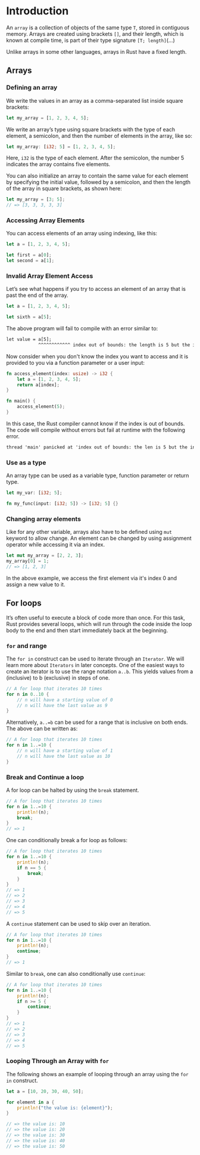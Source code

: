 # Introduction

An `array` is a collection of objects of the same type `T`, stored in contiguous
memory.
Arrays are created using brackets `[]`, and their length, which is known
at compile time, is part of their type signature `[T; length]`(...)

Unlike arrays in some other languages, arrays in Rust have a fixed length.


## Arrays
### Defining an array
We write the values in an array as a comma-separated list inside square
brackets:

```rust
let my_array = [1, 2, 3, 4, 5];
```

We write an array’s type using square brackets with the type of each element, a
semicolon, and then the number of elements in the array, like so:

```rust
let my_array: [i32; 5] = [1, 2, 3, 4, 5];
```

Here, `i32` is the type of each element. After the semicolon, the number 5
indicates the array contains five elements.

You can also initialize an array to contain the same value for each element by
specifying the initial value, followed by a semicolon, and then the length of
the array in square brackets, as shown here:

```rust
let my_array = [3; 5];
// => [3, 3, 3, 3, 3]
```

### Accessing Array Elements
You can access elements of an array using indexing, like this:

```rust
let a = [1, 2, 3, 4, 5];

let first = a[0];
let second = a[1];
```


### Invalid Array Element Access
Let’s see what happens if you try to access an element of an array that is past
the end of the array.

```rust
let a = [1, 2, 3, 4, 5];

let sixth = a[5];
```

The above program will fail to compile with an error similar to:
```txt
let value = a[5];
            ^^^^^^^^^^^^ index out of bounds: the length is 5 but the index is 5
```

Now consider when you don't know the index you want to access and it is provided
to you via a function parameter or a user input:

```rust
fn access_element(index: usize) -> i32 {
    let a = [1, 2, 3, 4, 5];
    return a[index];
}

fn main() {
    access_element(5);
}
```

In this case, the Rust compiler cannot know if the index is out of bounds.
The code will compile without errors but fail at runtime with the following error.

```txt
thread 'main' panicked at 'index out of bounds: the len is 5 but the index is 5'
```


### Use as a type

An array type can be used as a variable type, function parameter or return type.

```rust
let my_var: [i32; 5];

fn my_func(input: [i32; 5]) -> [i32; 5] {}
```

### Changing array elements
Like for any other variable, arrays also have to be defined using `mut` keyword
to allow change.
An element can be changed by using assignment operator while accessing it via an index.

```rust
let mut my_array = [2, 2, 3];
my_array[0] = 1;
// => [1, 2, 3]
```

In the above example, we access the first element via it's index 0 and assign a
new value to it.

## For loops

It’s often useful to execute a block of code more than once.
For this task, Rust provides several loops, which will run through the code
inside the loop body to the end and then start immediately back at the
beginning.

### `for` and range

The `for in` construct can be used to iterate through an `Iterator`.
We will learn more about `Iterators` in later concepts.
One of the easiest ways to create an iterator is to use the range notation `a..b`.
This yields values from a (inclusive) to b (exclusive) in steps of one.

```rust
// A for loop that iterates 10 times
for n in 0..10 {
    // n will have a starting value of 0
    // n will have the last value as 9
}
```

Alternatively, `a..=b` can be used for a range that is inclusive on both ends. The above can be written as:

```rust
// A for loop that iterates 10 times
for n in 1..=10 {
    // n will have a starting value of 1
    // n will have the last value as 10
}
```

### Break and Continue a loop
A for loop can be halted by using the `break` statement.

```rust
// A for loop that iterates 10 times
for n in 1..=10 {
    println!(n);
    break;
}
// => 1
```

One can conditionally break a for loop as follows:

```rust
// A for loop that iterates 10 times
for n in 1..=10 {
    println!(n);
    if n == 5 {
        break;
    }
}
// => 1
// => 2
// => 3
// => 4
// => 5
```

A `continue` statement can be used to skip over an iteration.
```rust
// A for loop that iterates 10 times
for n in 1..=10 {
    println!(n);
    continue;
}
// => 1
```

Similar to `break`, one can also conditionally use `continue`:

```rust
// A for loop that iterates 10 times
for n in 1..=10 {
    println!(n);
    if n >= 5 {
        continue;
    }
}
// => 1
// => 2
// => 3
// => 4
// => 5
```

### Looping Through an Array with `for`
The following shows an example of looping through an array using the `for in` construct. 

```rust
let a = [10, 20, 30, 40, 50];

for element in a {
    println!("the value is: {element}");
}

// => the value is: 10
// => the value is: 20
// => the value is: 30
// => the value is: 40
// => the value is: 50

```
